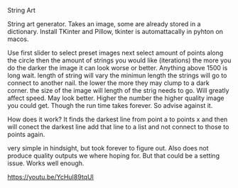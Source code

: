 String Art 

String art generator. Takes an image, some are already stored in a dictionary. 
Install TKinter and Pillow, tkinter is automattacally in pyhton on macos.

Use first slider to select preset images
next select amount of points along the circle
then the amount of strings you would like (iterations) the more you do the darker the image it can look worse or better. Anything above 1500 is long wait.
length of string will vary the minimun length the strings will go to connect to another nail. the lower the more they may clump to a dark corner.
the size of the image will length of the strig needs to go. Will greatly affect speed. May look better. Higher the number the higher quality image you could get. Though the run time takes forever. So advise against it.

How does it work?
It finds the darkest line from point a to points x and then will conect the darkest line add that line to a list and not connect to those to points again.

very simple in hindsight, but took forever to figure out. Also does not produce quality outputs we where hoping for. But that could be a setting issue. Works well enough.

https://youtu.be/YcHuI89tqUI
